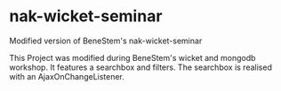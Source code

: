 # nak-wicket-seminar
Modified version of BeneStem's nak-wicket-seminar

This Project was modified during BeneStem's wicket and mongodb workshop.
It features a searchbox and filters. 
The searchbox is realised with an AjaxOnChangeListener.
